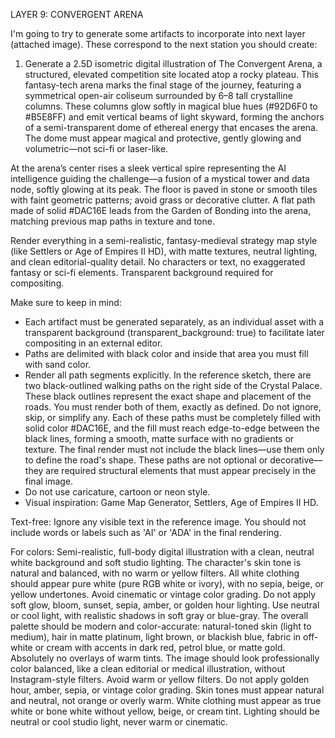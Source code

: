 LAYER 9: CONVERGENT ARENA

I'm going to try to generate some artifacts to incorporate into next layer (attached image). These correspond to the next station you should create:

1. Generate a 2.5D isometric digital illustration of The Convergent Arena, a structured, elevated competition site located atop a rocky plateau. This fantasy-tech arena marks the final stage of the journey, featuring a symmetrical open-air coliseum surrounded by 6–8 tall crystalline columns. These columns glow softly in magical blue hues (#92D6F0 to #B5E8FF) and emit vertical beams of light skyward, forming the anchors of a semi-transparent dome of ethereal energy that encases the arena. The dome must appear magical and protective, gently glowing and volumetric—not sci-fi or laser-like.

At the arena’s center rises a sleek vertical spire representing the AI intelligence guiding the challenge—a fusion of a mystical tower and data node, softly glowing at its peak. The floor is paved in stone or smooth tiles with faint geometric patterns; avoid grass or decorative clutter. A flat path made of solid #DAC16E leads from the Garden of Bonding into the arena, matching previous map paths in texture and tone.

Render everything in a semi-realistic, fantasy-medieval strategy map style (like Settlers or Age of Empires II HD), with matte textures, neutral lighting, and clean editorial-quality detail. No characters or text, no exaggerated fantasy or sci-fi elements. Transparent background required for compositing.

Make sure to keep in mind:
- Each artifact must be generated separately, as an individual asset with a transparent background (transparent_background: true) to facilitate later compositing in an external editor.
- Paths are delimited with black color and inside that area you must fill with sand color.
- Render all path segments explicitly. In the reference sketch, there are two black-outlined walking paths on the right side of the Crystal Palace. These black outlines represent the exact shape and placement of the roads. You must render both of them, exactly as defined. Do not ignore, skip, or simplify any. Each of these paths must be completely filled with solid color #DAC16E, and the fill must reach edge-to-edge between the black lines, forming a smooth, matte surface with no gradients or texture. The final render must not include the black lines—use them only to define the road's shape. These paths are not optional or decorative—they are required structural elements that must appear precisely in the final image.
- Do not use caricature, cartoon or neon style.
- Visual inspiration: Game Map Generator, Settlers, Age of Empires II HD.

Text-free:
Ignore any visible text in the reference image. You should not include words or labels such as 'AI' or 'ADA' in the final rendering.

For colors:
Semi-realistic, full-body digital illustration with a clean, neutral white background and soft studio lighting. The character's skin tone is natural and balanced, with no warm or yellow filters. All white clothing should appear pure white (pure RGB white or ivory), with no sepia, beige, or yellow undertones. Avoid cinematic or vintage color grading. Do not apply soft glow, bloom, sunset, sepia, amber, or golden hour lighting. Use neutral or cool light, with realistic shadows in soft gray or blue-gray. The overall palette should be modern and color-accurate: natural-toned skin (light to medium), hair in matte platinum, light brown, or blackish blue, fabric in off-white or cream with accents in dark red, petrol blue, or matte gold. Absolutely no overlays of warm tints. The image should look professionally color balanced, like a clean editorial or medical illustration, without Instagram-style filters. Avoid warm or yellow filters. Do not apply golden hour, amber, sepia, or vintage color grading. Skin tones must appear natural and neutral, not orange or overly warm. White clothing must appear as true white or bone white without yellow, beige, or cream tint. Lighting should be neutral or cool studio light, never warm or cinematic.
